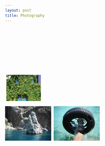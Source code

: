 ```yaml
---
layout: post
title: Photography
---
```


<img src="/images/flames.jpg" alt="" style="width:30%;">   <img src="/images/port2.png" alt="" style="width:30%;">   <img src="/images/print5.png" alt="" style="width:30%;">

<img src="/images/print3.png" alt="" style="width:33%;">   <img src="/images/print8.png" alt="" style="width:30.5%;">   <img src="/images/print10.png" alt="" style="width:26.5%;">

<img src="/images/print17.png" alt="" style="width:40%;">   <img src="/images/print27.png" alt="" style="width:15%;">   <img src="/images/print26.png" alt="" style="width:35%;"> 

<img src="/images/rhombus.png" alt="" style="width:45%;">   <img src="/images/construction.png" alt="" style="width:45%;">


<img src="/images/print16.png" alt="" style="width:30%;">

<img src="/images/port4.png" alt="" style="width:30%;">
<img src="/images/port7.png" alt="" style="width:30%;">   

<img src="/images/doors.png" alt="" style="width:22.5%;">   <img src="/images/ivy.jpg" alt="" style="width:22.5%;">   <img src="/images/grate.png" alt="" style="width:22.5%;">   <img src="/images/cypress.jpg" alt="" style="width:22.5%;">


<img src="/images/rock.jpg" alt="" style="width:30%;">
<img src="/images/calmwater.jpg" alt="" style="width:30%;">
<img src="/images/tire.jpg" alt="" style="width:30%;">


